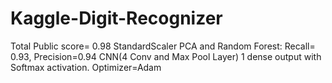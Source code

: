 # Kaggle-Digit-Recognizer

Total Public score= 0.98
StandardScaler 
PCA and Random Forest: Recall= 0.93, Precision=0.94
CNN(4 Conv and Max Pool Layer) 1 dense output with Softmax activation.
Optimizer=Adam
